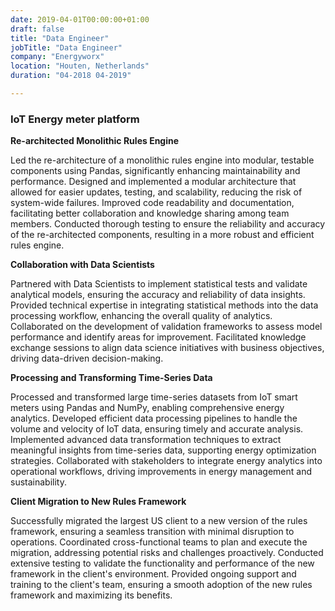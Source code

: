 ```yaml
---
date: 2019-04-01T00:00:00+01:00
draft: false
title: "Data Engineer"
jobTitle: "Data Engineer"
company: "Energyworx"
location: "Houten, Netherlands"
duration: "04-2018 04-2019"

---
```

### IoT Energy meter platform

**Re-architected Monolithic Rules Engine**

Led the re-architecture of a monolithic rules engine into modular, testable components using Pandas, significantly enhancing maintainability and performance.
Designed and implemented a modular architecture that allowed for easier updates, testing, and scalability, reducing the risk of system-wide failures.
Improved code readability and documentation, facilitating better collaboration and knowledge sharing among team members.
Conducted thorough testing to ensure the reliability and accuracy of the re-architected components, resulting in a more robust and efficient rules engine.

**Collaboration with Data Scientists**

Partnered with Data Scientists to implement statistical tests and validate analytical models, ensuring the accuracy and reliability of data insights.
Provided technical expertise in integrating statistical methods into the data processing workflow, enhancing the overall quality of analytics.
Collaborated on the development of validation frameworks to assess model performance and identify areas for improvement.
Facilitated knowledge exchange sessions to align data science initiatives with business objectives, driving data-driven decision-making.

**Processing and Transforming Time-Series Data**

Processed and transformed large time-series datasets from IoT smart meters using Pandas and NumPy, enabling comprehensive energy analytics.
Developed efficient data processing pipelines to handle the volume and velocity of IoT data, ensuring timely and accurate analysis.
Implemented advanced data transformation techniques to extract meaningful insights from time-series data, supporting energy optimization strategies.
Collaborated with stakeholders to integrate energy analytics into operational workflows, driving improvements in energy management and sustainability.

**Client Migration to New Rules Framework**

Successfully migrated the largest US client to a new version of the rules framework, ensuring a seamless transition with minimal disruption to operations.
Coordinated cross-functional teams to plan and execute the migration, addressing potential risks and challenges proactively.
Conducted extensive testing to validate the functionality and performance of the new framework in the client's environment.
Provided ongoing support and training to the client's team, ensuring a smooth adoption of the new rules framework and maximizing its benefits.
